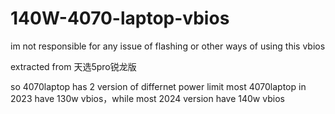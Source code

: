 # 140W-4070-laptop-vbios
im not responsible for any issue of flashing or other ways of using this vbios

extracted from 天选5pro锐龙版

so 4070laptop has 2 version of differnet power limit
most 4070laptop in 2023 have 130w vbios，while most 2024 version have 140w vbios
